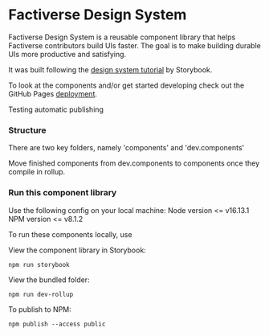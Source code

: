 # Factiverse Design System

Factiverse Design System is a reusable component library that helps Factiverse contributors build UIs faster. The goal is to make building durable UIs more productive and satisfying.

It was built following the [design system tutorial](https://storybook.js.org/tutorials/design-systems-for-developers) by Storybook.

To look at the components and/or get started developing check out the GitHub Pages [deployment](https://factiverse.github.io/storybook-design-system/).

Testing automatic publishing


### Structure
There are two key folders, namely 'components' and 'dev.components'

Move finished components from dev.components to components once they compile in rollup.
### Run this component library

Use the following config on your local machine:
Node version <= v16.13.1
NPM version <= v8.1.2 

To run these components locally, use

View the component library in Storybook:
```
npm run storybook
```

View the bundled folder:
```
npm run dev-rollup
```

To publish to NPM: 
```
npm publish --access public
```
